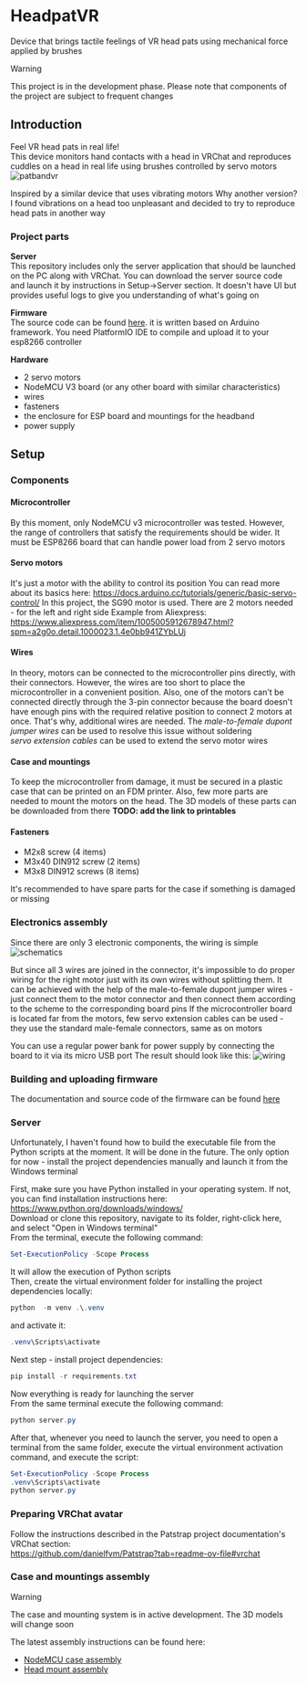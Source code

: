 # HeadpatVR
Device that brings tactile feelings of VR head pats using mechanical force applied by brushes 
> [!WARNING]
> This project is in the development phase. Please note that components of the project are subject to frequent changes

## Introduction
Feel VR head pats in real life!  
This device monitors hand contacts with a head in VRChat and reproduces cuddles on a head in real life using brushes controlled by servo motors
![patbandvr](https://github.com/Mercuso/headpat-vr/assets/18481258/d4069ea7-765f-457f-817b-56fe676c67cd)

Inspired by a similar device that uses vibrating motors
Why another version?
I found vibrations on a head too unpleasant and decided to try to reproduce head pats in another way

### Project parts
**Server**  
This repository includes only the server application that should be launched on the PC along with VRChat. You can download the server source code and launch it by instructions in Setup->Server section. It doesn't have UI but provides useful logs to give you understanding of what's going on

**Firmware**  
The source code can be found [here](https://github.com/Mercuso/headpat-vr-esp). it is written based on Arduino framework. You need PlatformIO IDE to compile and upload it to your esp8266 controller

**Hardware**  
- 2 servo motors
- NodeMCU V3 board (or any other board with similar characteristics)
- wires
- fasteners
- the enclosure for ESP board and mountings for the headband
- power supply

## Setup

### Components

#### Microcontroller
By this moment, only NodeMCU v3 microcontroller was tested. However, the range of controllers that satisfy the requirements should be wider. It must be ESP8266 board that can handle power load from 2 servo motors

#### Servo motors
It's just a motor with the ability to control its position
You can read more about its basics here: https://docs.arduino.cc/tutorials/generic/basic-servo-control/
In this project, the SG90 motor is used. There are 2 motors needed - for the left and right side
Example from Aliexpress: https://www.aliexpress.com/item/1005005912678947.html?spm=a2g0o.detail.1000023.1.4e0bb941ZYbLUj

#### Wires
In theory, motors can be connected to the microcontroller pins directly, with their connectors. However, the wires are too short to place the microcontroller in a convenient position. Also, one of the motors can't be connected directly through the 3-pin connector because the board doesn't have enough pins with the required relative position to connect 2 motors at once. That's why, additional wires are needed. The *male-to-female dupont jumper wires* can be used to resolve this issue without soldering  
*servo extension cables* can be used to extend the servo motor wires

#### Case and mountings
To keep the microcontroller from damage, it must be secured in a plastic case that can be printed on an FDM printer. Also, few more parts are needed to mount the motors on the head. The 3D models of these parts can be downloaded from there **TODO: add the link to printables**

#### Fasteners
- M2x8 screw (4 items)
- M3x40 DIN912 screw (2 items)
- M3x8 DIN912 screws (8 items)

It's recommended to have spare parts for the case if something is damaged or missing

### Electronics assembly
Since there are only 3 electronic components, the wiring is simple
![schematics](https://github.com/Mercuso/headpat-vr/assets/18481258/794e9367-17cf-476d-b6db-dd63ba80cd55)

But since all 3 wires are joined in the connector, it's impossible to do proper wiring for the right motor just with its own wires without splitting them. It can be achieved with the help of the male-to-female dupont jumper wires - just connect them to the motor connector and then connect them according to the scheme to the corresponding board pins
If the microcontroller board is located far from the motors, few servo extension cables can be used - they use the standard male-female connectors, same as on motors

You can use a regular power bank for power supply by connecting the board to it via its micro USB port
The result should look like this:
![wiring](https://github.com/Mercuso/headpat-vr/assets/18481258/f810ad13-eb61-49cc-8d3f-76c8c9f1e18d)

### Building and uploading firmware
The documentation and source code of the firmware can be found [here](https://github.com/Mercuso/headpat-vr-esp)

### Server
Unfortunately, I haven't found how to build the executable file from the Python scripts at the moment. It will be done in the future. The only option for now - install the project dependencies manually and launch it from the Windows terminal  

First, make sure you have Python installed in your operating system. If not, you can find installation instructions here: https://www.python.org/downloads/windows/  
Download or clone this repository, navigate to its folder, right-click here, and select "Open in Windows terminal"  
From the terminal, execute the following command:
```powershell
Set-ExecutionPolicy -Scope Process
```
It will allow the execution of Python scripts  
Then, create the virtual environment folder for installing the project dependencies locally:
```powershell
python  -m venv .\.venv 
```
and activate it:
```powershell
.venv\Scripts\activate
```
Next step - install project dependencies:
```powershell
pip install -r requirements.txt
```
Now everything is ready for launching the server  
From the same terminal execute the following command:
```powershell
python server.py
```

After that, whenever you need to launch the server, you need to open a terminal from the same folder, execute the virtual environment activation command, and execute the script:
```powershell
Set-ExecutionPolicy -Scope Process
.venv\Scripts\activate
python server.py
```

### Preparing VRChat avatar
Follow the instructions described in the Patstrap project documentation's VRChat section:  
https://github.com/danielfvm/Patstrap?tab=readme-ov-file#vrchat

### Case and mountings assembly
> [!WARNING]  
> The case and mounting system is in active development. The 3D models will change soon

The latest assembly instructions can be found here:
- [NodeMCU case assembly](docs/MC_CASE_ASSEMBLY.md)
- [Head mount assembly](docs/HEAD_MOUNT_ASSEMBLY.md)
